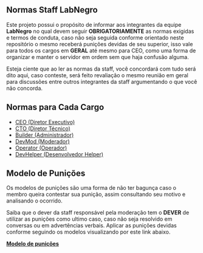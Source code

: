 ## Normas Staff LabNegro

Este projeto possui o propósito de informar aos integrantes da equipe **LabNegro** no qual devem seguir
**OBRIGATORIAMENTE** as normas exigidas e termos de conduta, caso não seja seguida conforme orientado neste
repositório o mesmo receberá punições devidas de seu superior, isso vale para todos os cargos em **GERAL** até mesmo para CEO,
como uma forma de organizar e manter o servidor em ordem sem que haja confusão alguma.

Esteja ciente que ao ler as normas da staff, você concordará com tudo será dito aqui, caso conteste, será feito revaliação o mesmo
reunião em geral para discussões entre outros integrantes da staff argumentando o que você não concorda.

## Normas para Cada Cargo

- [CEO (Diretor Executivo)](https://github.com/eduardommelo/labnegro-staff/blob/master/CEO.md)
- [CTO (Diretor Técnico)](https://github.com/eduardommelo/labnegro-staff/blob/master/CTO.md)
- [Builder (Administrador)](https://github.com/eduardommelo/labnegro-staff/blob/master/BUILDER.md)
- [DevMod (Moderador)](https://github.com/eduardommelo/labnegro-staff/blob/master/DEVMOD.md)
- [Operator (Operador)](https://github.com/eduardommelo/labnegro-staff/blob/master/OPERATOR.md)
- [DevHelper (Desenvolvedor Helper)](https://github.com/eduardommelo/labnegro-staff/blob/master/DEVHELP.md)

## Modelo de Punições

Os modelos de punições são uma forma de não ter bagunça caso o membro queira contestar sua punição, assim consultando seu motivo
e analisando o ocorrido.

Saiba que o dever da staff responsável pela moderação tem o **DEVER** de utilizar as punições como ultimo caso, caso não seja
resolvido em conversas ou em advertências verbais. Aplicar as punições devidas conforme seguindo os modelos visualizando por este link
abaixo.

**[Modelo de punições](https://github.com/eduardommelo/labnegro-staff/blob/master/moderator/PUNISH.md)**
